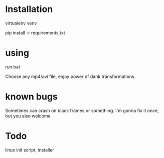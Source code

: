 # Installation

virtualenv venv

pip install -r requirements.txt

# using

run.bat

Choose any mp4/avi file, enjoy power of dank transformations. 

# known bugs

Sometimes can crash on black frames or something. I'm gonna fix it once, but you also welcome

# Todo

linux init script, installer
